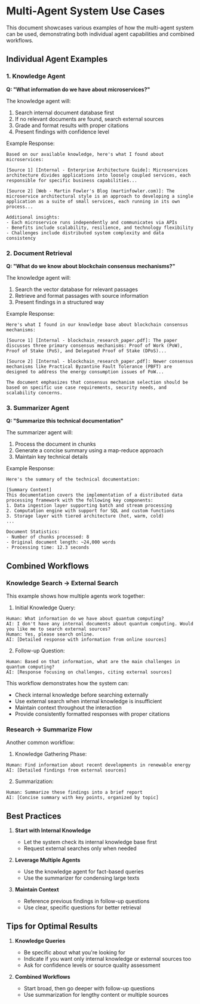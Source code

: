 # Multi-Agent System Use Cases

This document showcases various examples of how the multi-agent system can be used, demonstrating both individual agent capabilities and combined workflows.

## Individual Agent Examples

### 1. Knowledge Agent

**Q: "What information do we have about microservices?"**

The knowledge agent will:
1. Search internal document database first
2. If no relevant documents are found, search external sources
3. Grade and format results with proper citations
4. Present findings with confidence level

Example Response:
```
Based on our available knowledge, here's what I found about microservices:

[Source 1] [Internal - Enterprise Architecture Guide]: Microservices architecture divides applications into loosely coupled services, each responsible for specific business capabilities...

[Source 2] [Web - Martin Fowler's Blog (martinfowler.com)]: The microservice architectural style is an approach to developing a single application as a suite of small services, each running in its own process...

Additional insights:
- Each microservice runs independently and communicates via APIs
- Benefits include scalability, resilience, and technology flexibility
- Challenges include distributed system complexity and data consistency
```

### 2. Document Retrieval

**Q: "What do we know about blockchain consensus mechanisms?"**

The knowledge agent will:
1. Search the vector database for relevant passages
2. Retrieve and format passages with source information
3. Present findings in a structured way

Example Response:
```
Here's what I found in our knowledge base about blockchain consensus mechanisms:

[Source 1] [Internal - blockchain_research_paper.pdf]: The paper discusses three primary consensus mechanisms: Proof of Work (PoW), Proof of Stake (PoS), and Delegated Proof of Stake (DPoS)...

[Source 2] [Internal - blockchain_research_paper.pdf]: Newer consensus mechanisms like Practical Byzantine Fault Tolerance (PBFT) are designed to address the energy consumption issues of PoW...

The document emphasizes that consensus mechanism selection should be based on specific use case requirements, security needs, and scalability concerns.
```

### 3. Summarizer Agent

**Q: "Summarize this technical documentation"**

The summarizer agent will:
1. Process the document in chunks
2. Generate a concise summary using a map-reduce approach
3. Maintain key technical details

Example Response:
```
Here's the summary of the technical documentation:

[Summary Content]
This documentation covers the implementation of a distributed data processing framework with the following key components:
1. Data ingestion layer supporting batch and stream processing
2. Computation engine with support for SQL and custom functions
3. Storage layer with tiered architecture (hot, warm, cold)
...

Document Statistics:
- Number of chunks processed: 8
- Original document length: ~24,000 words
- Processing time: 12.3 seconds
```

## Combined Workflows

### Knowledge Search → External Search

This example shows how multiple agents work together:

1. Initial Knowledge Query:
```
Human: What information do we have about quantum computing?
AI: I don't have any internal documents about quantum computing. Would you like me to search external sources?
Human: Yes, please search online.
AI: [Detailed response with information from online sources]
```

2. Follow-up Question:
```
Human: Based on that information, what are the main challenges in quantum computing?
AI: [Response focusing on challenges, citing external sources]
```

This workflow demonstrates how the system can:
- Check internal knowledge before searching externally
- Use external search when internal knowledge is insufficient
- Maintain context throughout the interaction
- Provide consistently formatted responses with proper citations

### Research → Summarize Flow

Another common workflow:

1. Knowledge Gathering Phase:
```
Human: Find information about recent developments in renewable energy
AI: [Detailed findings from external sources]
```

2. Summarization:
```
Human: Summarize these findings into a brief report
AI: [Concise summary with key points, organized by topic]
```

## Best Practices

1. **Start with Internal Knowledge**
   - Let the system check its internal knowledge base first
   - Request external searches only when needed

2. **Leverage Multiple Agents**
   - Use the knowledge agent for fact-based queries
   - Use the summarizer for condensing large texts

3. **Maintain Context**
   - Reference previous findings in follow-up questions
   - Use clear, specific questions for better retrieval

## Tips for Optimal Results

1. **Knowledge Queries**
   - Be specific about what you're looking for
   - Indicate if you want only internal knowledge or external sources too
   - Ask for confidence levels or source quality assessment

2. **Combined Workflows**
   - Start broad, then go deeper with follow-up questions
   - Use summarization for lengthy content or multiple sources
